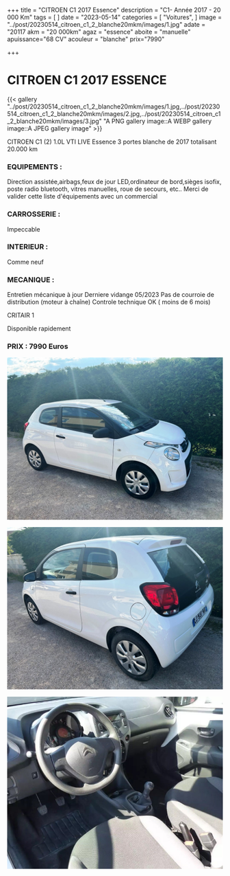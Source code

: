 +++
title = "CITROEN C1 2017 Essence"
description = "C1- Année 2017 - 20 000 Km"
tags = [
]
date = "2023-05-14"
categories = [
    "Voitures",
]
image = "../post/20230514_citroen_c1_2_blanche20mkm/images/1.jpg"
adate = "20117
akm = "20 000km"
agaz = "essence"
aboite = "manuelle"
apuissance="68 CV"
acouleur = "blanche"
prix="7990"

+++

# CITROEN C1 2017 ESSENCE

{{< gallery "../post/20230514_citroen_c1_2_blanche20mkm/images/1.jpg,../post/20230514_citroen_c1_2_blanche20mkm/images/2.jpg,../post/20230514_citroen_c1_2_blanche20mkm/images/3.jpg" "A PNG gallery image::A WEBP gallery image::A JPEG gallery image" >}}


CITROEN C1 (2) 1.0L VTI LIVE Essence 3 portes blanche  de 2017 totalisant 20.000 km

### EQUIPEMENTS :
Direction assistée,airbags,feux de jour LED,ordinateur de bord,sièges isofix, poste radio bluetooth, vitres manuelles, roue de secours, etc..
Merci de valider cette liste d'équipements avec un commercial

### CARROSSERIE :
Impeccable

### INTERIEUR :
Comme neuf

### MECANIQUE :
Entretien mécanique à jour 
Derniere vidange 05/2023
Pas de courroie de distribution (moteur à chaîne)
Controle technique OK ( moins de 6 mois)

CRITAIR 1



Disponible rapidement

### PRIX : 7990 Euros


<!-- more -->


![](images/1.jpg)

![](images/2.jpg)

![](images/3.jpg)

